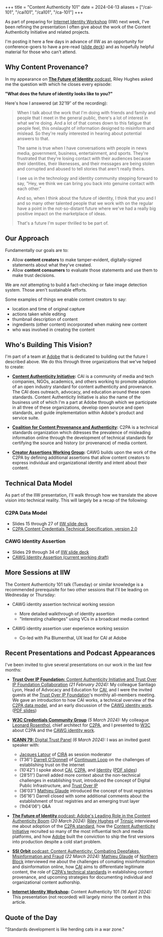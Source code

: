 +++
title = "Content Authenticity 101"
date = 2024-04-13
aliases = ["/cai-101", "/cai101", "/ca101", "/ca-101"]
+++

As part of preparing for [Internet Identity Workshop](https://internetidentityworkshop.com) (IIW) next week, I've been refining the presentation I often give about the work of the Content Authenticity Initiative and related projects.

<!-- more -->

I'm posting it here a few days in advance of IIW as an opportunity for conference-goers to have a pre-read ([slide deck](./2024-04-16-iiw-cai-101.pdf)) and as hopefully helpful material for those who can't attend.

## Why Content Provenance?

In my appearance on [**The Future of Identity** podcast](https://www.buzzsprout.com/2132091/14725496-eric-scouten-adobe-s-leading-role-in-the-content-authenticity-boom), Riley Hughes asked me the question with which he closes every episode:

**"What does the future of identity looks like to you?"**

Here's how I answered (at 32′19″ of the recording):

> When I talk about the work that I'm doing with friends and family and people that I meet in the general public, there's a lot of interest in what we're doing. And a lot of that comes down to this fatigue that people feel, this onslaught of information designed to misinform and mislead. So they're really interested in hearing about potential answers to that.
>
> The same is true when I have conversations with people in news media, government, business, entertainment, and sports. They're frustrated that they're losing contact with their audiences because their identities, their likenesses, and their messages are being stolen and corrupted and abused to tell stories that aren't really theirs.
>
> I see us in the technology and identity community stepping forward to say, "Hey, we think we can bring you back into genuine contact with each other."
>
> And so, when I think about the future of identity, I think that you and I and so many other talented people that we work with on the regular have a point in the not-so-distant future where we've had a really big positive impact on the marketplace of ideas.
>
> That's a future I'm super thrilled to be part of.

## Our Approach

Fundamentally our goals are to:

* Allow **content creators** to make tamper-evident, digitally-signed statements about what they've created.
* Allow **content consumers** to evaluate those statements and use them to make trust decisions.

We are _not_ attempting to build a fact-checking or fake image detection system. Those aren't sustainable efforts.

Some examples of things we enable content creators to say:

* location and time of original capture
* actions taken while editing
* thumbnail description of content
* ingredients (other content) incorporated when making new content
* who was involved in creating the content

## Who's Building This Vision?

I'm part of a team at [Adobe](https://adobe.com) that is dedicated to building out the future I described above. We do this through three organizations that we've helped to create:

* **[Content Authenticity Initiative](https://contentauthenticity.org):** CAI is a community of media and tech companies, NGOs, academics, and others working to promote adoption of an open industry standard for content authenticity and provenance. The CAI does outreach, advocacy, and education around these open standards. Content Authenticity Initiative is also the name of the business unit of which I'm a part at Adobe through which we participate in all three of these organizations, develop open source and open standards, and guide implementation within Adobe's product and service suite.

* **[Coalition for Content Provenance and Authenticity](https://c2pa.org):** C2PA is a technical standards organization which ddresses the prevalence of misleading information online through the development of technical standards for certifying the source and history (or provenance) of media content.

* **[Creator Assertions Working Group](https://creator-assertions.github.io):** CAWG builds upon the work of the C2PA by defining additional assertions that allow content creators to express individual and organizational identity and intent about their content.

## Technical Data Model

As part of the IIW presentation, I'll walk through how we translate the above vision into technical reality. This will largely be a recap of the following:

### C2PA Data Model

* Slides 15 through 27 of [IIW slide deck](./2024-04-16-iiw-cai-101.pdf)
* [C2PA Content Credentials Technical Specification, version 2.0](https://c2pa.org/specifications/specifications/2.0/specs/C2PA_Specification.html)

### CAWG Identity Assertion

* Slides 29 through 34 of [IIW slide deck](./2024-04-16-iiw-cai-101.pdf)
* [CAWG Identity Assertion (current working draft)](https://creator-assertions.github.io/identity/1.x-add-vc-v3/)

## More Sessions at IIW

The Content Authenticity 101 talk (Tuesday) or similar knowledge is a recommended prerequisite for two other sessions that I'll be leading on Wednesday or Thursday:

* CAWG identity assertion technical working session
  * More detailed walkthrough of identity assertion
  * "Interesting challenges" using VCs in a broadcast media context

* CAWG identity assertion user experience working session
  * Co-led with Pia Blumenthal, UX lead for CAI at Adobe

## Recent Presentations and Podcast Appearances

I've been invited to give several presentations on our work in the last few months:

* [**Trust Over IP Foundation:** Content Authenticity Initiative and Trust Over IP Foundation Collaboration](https://www.youtube.com/watch?v=pq_fFHMs7sQ) _(21 February 2024):_ My colleague Santiago Lyon, Head of Advocacy and Education for [CAI](https://contentauthenticity.org), and I were the invited guests at the [Trust Over IP Foundation](https://trustoverip.org)'s monthly all-members meeting. We gave an introduction to how CAI works, a technical overview of the [C2PA data model](https://c2pa.org/specifications/specifications/2.0/specs/C2PA_Specification.html), and an early discussion of the [CAWG identity work](https://creator-assertions.github.io/identity/1.x-add-vc-v3/). ([PDF slides](./2024-02-20-toip.pdf))

* [**W3C Credentials Community Group**](https://w3c-ccg.github.io/meetings/2024-03-05/) _(5 March 2024):_ My colleague [Leonard Rosenthol](https://www.linkedin.com/in/lrosenthol/), chief architect for [C2PA](https://www.linkedin.com/in/lrosenthol/), and I presented to [W3C](https://www.w3.org) about C2PA and the [CAWG identity work](https://creator-assertions.github.io/identity/1.x-add-vc-v3/).

* [**ICANN 79:** Digital Trust Panel](https://icann.zoom.us/rec/play/WT_3H1hiqsNjhETwphfZ0XotRoJ1NwMBdGCdsxVcgo_-UvucGFZ3HrqujbrC33k3DhUa-_1OKzunifs1._3gUlV0p-0ENqQOH?canPlayFromShare=true&from=share_recording_detail&startTime=1709745304000&componentName=rec-play&originRequestUrl=https%3A%2F%2Ficann.zoom.us%2Frec%2Fshare%2FtgQRWJcqsyp0QoTP_oZ3rq5mgqwPCiaWP2BVtGA5k4tOrZPcVZDOHeYx5NMnTQgh.qXXceOvRIMqBxhd0%3FstartTime%3D1709745304000) _(6 March 2024):_ I was an invited guest speaker with:
  * [Jacques Latour](https://www.linkedin.com/in/jacqueslatour/) of [CIRA](https://www.cira.ca) as session moderator
  * (1′36″) [Darrell O'Donnell](https://www.linkedin.com/in/darrellodonnell/) of [Continuum Loop](https://www.continuumloop.com) on the challenges of establishing trust on the internet
  * (10′42″) I spoke about [CAI](https://contentauthenticity.org), [C2PA](https://c2pa.org), and [Identity](https://creator-assertions.github.io/identity/1.x-add-vc-v3/) ([PDF slides](./2024-03-06-icann.pdf))
  * (28′51″) Darrell added more context about the non-technical challenges in establishing trust, introduced the concept of Digital Public Infrastructure, and [Trust Over IP](https://trustoverip.org)
  * (36′03″) [Mathieu Glaude](https://www.linkedin.com/in/mathieuglaude/) introduced the concept of trust registries
  * (56′16″) Darrell closed with some additional comments about the establishment of trust registries and an emerging trust layer
  * (1h04′06″) Q&A

* [**The Future of Identity** podcast: Adobe's Leading Role in the Content Authenticity Boom](https://www.buzzsprout.com/2132091/14725496-eric-scouten-adobe-s-leading-role-in-the-content-authenticity-boom) _(20 March 2024):_ [Riley Hughes](https://www.linkedin.com/in/rileyparkerhughes/) of [Trinsic](https://trinsic.id) interviewed me about adoption of the [C2PA standard](https://c2pa.org/specifications/specifications/2.0/specs/C2PA_Specification.html), how the [Content Authenticity Initiative](https://contentauthenticity.org) recruited so many of the most influential tech and media platforms, and how [Adobe](https://www.adobe.com/) built the conviction to ship the first versions into production despite a cold start problem.

* [**SSI Orbit** podcast: Content Authenticity: Combating Deepfakes, Misinformation and Fraud](https://www.youtube.com/watch?v=VnovH1Cxz8g) _(22 March 2024):_ [Mathieu Glaude](https://www.linkedin.com/in/mathieuglaude/) of [Northern Block](https://northernblock.io) interviewed me about the challenges of comating misinformation and disinformation online, how [CAI](https://contentauthenticity.org) aims to differentiate legitimate content, the role of [C2PA's technical standards](ttps://c2pa.org/specifications/specifications/2.0/specs/C2PA_Specification.html) in establishing content provenance, and upcoming strategies for documenting individual and organizational content authorship.

* **[Internet Identity Workshop](https://internetidentityworkshop.com):** Content Authenticity 101 _(16 April 2024):_ This presentation (not recorded) will largely mirror the content in this article.

## Quote of the Day

"Standards development is like herding cats in a war zone."
